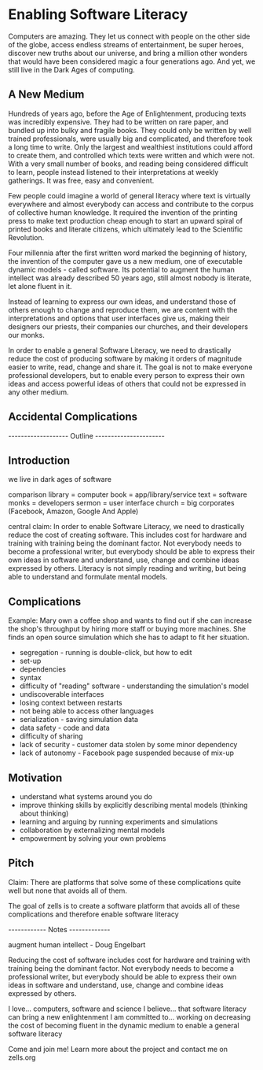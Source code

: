 # Enabling Software Literacy

Computers are amazing. They let us connect with people on the other side of the globe, access endless streams of entertainment, be super heroes, discover new truths about our universe, and bring a million other wonders that would have been considered magic a four generations ago. And yet, we still live in the Dark Ages of computing.

## A New Medium

Hundreds of years ago, before the Age of Enlightenment, producing texts was incredibly expensive. They had to be written on rare paper, and bundled up into bulky and fragile books. They could only be written by well trained professionals, were usually big and complicated, and therefore took a long time to write. Only the largest and wealthiest institutions could afford to create them, and controlled which texts were written and which were not. With a very small number of books, and reading being considered difficult to learn, people instead listened to their interpretations at weekly gatherings. It was free, easy and convenient.

Few people could imagine a world of general literacy where text is virtually everywhere and almost everybody can access and contribute to the corpus of collective human knowledge. It required the invention of the printing press to make text production cheap enough to start an upward spiral of printed books and literate citizens, which ultimately lead to the Scientific Revolution.

Four millennia after the first written word marked the beginning of history, the invention of the computer gave us a new medium, one of executable dynamic models - called software. Its potential to augment the human intellect was already described 50 years ago, still almost nobody is literate, let alone fluent in it.

Instead of learning to express our own ideas, and understand those of others enough to change and reproduce them, we are content with the interpretations and options that user interfaces give us, making their designers our priests, their companies our churches, and their developers our monks.

In order to enable a general Software Literacy, we need to drastically reduce the cost of producing software by making it orders of magnitude easier to write, read, change and share it. The goal is not to make everyone professional developers, but to enable every person to express their own ideas and access powerful ideas of others that could not be expressed in any other medium.


## Accidental Complications



------------------- Outline ----------------------

## Introduction

we live in dark ages of software

comparison
  library = computer
  book = app/library/service
  text = software
  monks = developers
  sermon = user interface
  church = big corporates (Facebook, Amazon, Google And Apple)
  
central claim:
  In order to enable Software Literacy, we need to drastically reduce the cost of creating software. This includes cost for hardware and training with training being the dominant factor. Not everybody needs to become a professional writer, but everybody should be able to express their own ideas in software and understand, use, change and combine ideas expressed by others. Literacy is not simply reading and writing, but being able to understand and formulate mental models.


## Complications

Example: Mary own a coffee shop and wants to find out if she can increase the shop's throughput by hiring more staff or buying more machines. She finds an open source simulation which she has to adapt to fit her situation.

- segregation - running is double-click, but how to edit
- set-up
- dependencies
- syntax
- difficulty of "reading" software - understanding the simulation's model
- undiscoverable interfaces
- losing context between restarts
- not being able to access other languages
- serialization - saving simulation data
- data safety - code and data
- difficulty of sharing
- lack of security - customer data stolen by some minor dependency
- lack of autonomy - Facebook page suspended because of mix-up


## Motivation

- understand what systems around you do
- improve thinking skills by explicitly describing mental models (thinking about thinking)
- learning and arguing by running experiments and simulations
- collaboration by externalizing mental models
- empowerment by solving your own problems


## Pitch

Claim: There are platforms that solve some of these complications quite well but none that avoids all of them.

The goal of zells is to create a software platform that avoids all of these complications and therefore enable software literacy


------------ Notes -------------

augment human intellect - Doug Engelbart

Reducing the cost of software includes cost for hardware and training with training being the dominant factor. Not everybody needs to become a professional writer, but everybody should be able to express their own ideas in software and understand, use, change and combine ideas expressed by others.

I love... computers, software and science
I believe... that software literacy can bring a new enlightenment
I am committed to... working on decreasing the cost of becoming fluent in the dynamic medium to enable a general software literacy

Come and join me! Learn more about the project and contact me on zells.org

